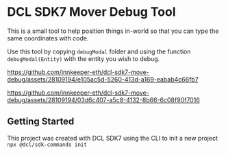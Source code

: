 


# DCL SDK7 Mover Debug Tool

This is a small tool to help position things in-world so that you can type the same coordinates with code.

Use this tool by copying `debugModal` folder and using the function `debugModal(Entity)` with the entity you wish to debug.

https://github.com/innkeeper-eth/dcl-sdk7-move-debug/assets/28109194/e105ac5d-5260-413d-a169-eabab4c66fb7

https://github.com/innkeeper-eth/dcl-sdk7-move-debug/assets/28109194/03d6c407-a5c8-4132-8b66-6c08f90f7016



## Getting Started

This project was created with DCL SDK7 using the CLI to init a new project
`npx @dcl/sdk-commands init`
